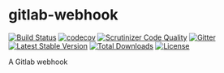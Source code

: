 # gitlab-webhook

[![Build Status](https://travis-ci.org/eustatos/gitlab-webhook.svg?branch=master)](https://travis-ci.org/eustatos/gitlab-webhook) [![codecov](https://codecov.io/gh/eustatos/gitlab-webhook/branch/master/graph/badge.svg)](https://codecov.io/gh/eustatos/gitlab-webhook)
[![Scrutinizer Code Quality](https://scrutinizer-ci.com/g/eustatos/gitlab-webhook/badges/quality-score.png?b=master)](https://scrutinizer-ci.com/g/eustatos/gitlab-webhook/?branch=master)
[![Gitter](https://badges.gitter.im/gitterHQ/developers.svg)](https://gitter.im/eustatos-gitlab-webhook?utm_source=badge&utm_medium=badge&utm_campaign=pr-badge)
[![Latest Stable Version](https://poser.pugx.org/eustatos/gitlab-webhook/v/stable)](https://packagist.org/packages/eustatos/gitlab-webhook)
[![Total Downloads](https://poser.pugx.org/eustatos/gitlab-webhook/downloads)](https://packagist.org/packages/eustatos/gitlab-webhook)
[![License](https://poser.pugx.org/eustatos/gitlab-webhook/license)](https://packagist.org/packages/eustatos/gitlab-webhook)

A Gitlab webhook
